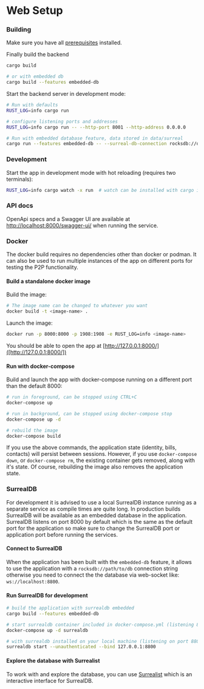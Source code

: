 # Web Setup

### Building

Make sure you have all [prerequisites](./prerequisites.md) installed.

Finally build the backend
```bash
cargo build

# or with embedded db
cargo build --features embedded-db
```

Start the backend server in development mode:

```bash
# Run with defaults
RUST_LOG=info cargo run

# configure listening ports and addresses
RUST_LOG=info cargo run -- --http-port 8001 --http-address 0.0.0.0

# Run with embedded database feature, data stored in data/surreal
cargo run --features embedded-db -- --surreal-db-connection rocksdb://data/surreal
```

### Development

Start the app in development mode with hot reloading
(requires two terminals):

```bash
RUST_LOG=info cargo watch -x run  # watch can be installed with cargo install cargo-watch
```

### API docs

OpenApi specs and a Swagger UI are available at [http://localhost:8000/swagger-ui/](http://localhost:8000/swagger-ui/) when running the service.

### Docker

The docker build requires no dependencies other than docker or podman. It can
also be used to run multiple instances of the app on different ports for testing
the P2P functionality.

#### Build a standalone docker image

Build the image:

```bash
# The image name can be changed to whatever you want
docker build -t <image-name> .
```

Launch the image:

```bash
docker run -p 8000:8000 -p 1908:1908 -e RUST_LOG=info <image-name>
```

You should be able to open the app at [http://127.0.0.1:8000/]([http://127.0.0.1:8000/])

#### Run with docker-compose

Build and launch the app with docker-compose running on a different port than
the default 8000:

```bash
# run in foreground, can be stopped using CTRL+C
docker-compose up

# run in background, can be stopped using docker-compose stop
docker-compose up -d

# rebuild the image
docker-compose build
```

If you use the above commands, the application state (identity, bills, contacts)
will persist between sessions. However, if you use `docker-compose down`, or
`docker-compose rm`, the existing container gets removed, along with it's state.
Of course, rebuilding the image also removes the application state.

### SurrealDB

For development it is advised to use a local SurrealDB instance running as a
separate service as compile times are quite long. In production builds SurrealDB
will be available as an embedded database in the application. SurrealDB listens
on port 8000 by default which is the same as the default port for the application
so make sure to change the SurrealDB port or application port before running the
services.

#### Connect to SurrealDB

When the application has been built with the `embedded-db` feature, it allows to
use the application with a `rocksdb://path/to/db` connection string otherwise you
need to connect the the database via web-socket like: `ws://localhost:8800`.

#### Run SurrealDB for development

```bash
# build the application with surrealdb embedded
cargo build --features embedded-db

# start surrealdb container included in docker-compose.yml (listening 8800)
docker-compose up -d surrealdb

# with surrealdb installed on your local machine (listening on port 8800)
surrealdb start --unauthenticated --bind 127.0.0.1:8800
```

#### Explore the database with Surrealist

To work with and explore the database, you can use
[Surrealist](https://surrealdb.com/surrealist) which is an interactive interface
for SurrealDB.
